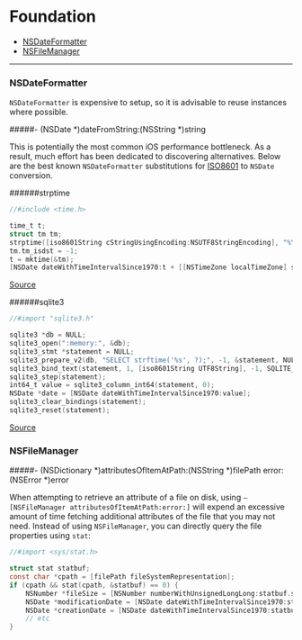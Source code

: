 # Foundation

- [NSDateFormatter](#nsdateformatter)
- [NSFileManager](#nsfilemanager)

---

### NSDateFormatter

`NSDateFormatter` is expensive to setup, so it is advisable to reuse instances where possible.

#####- (NSDate *)dateFromString:(NSString *)string

This is potentially the most common iOS performance bottleneck. As a result, much effort has been dedicated to discovering alternatives. Below are the best known `NSDateFormatter` substitutions for [ISO8601](http://en.wikipedia.org/wiki/ISO_8601) to `NSDate` conversion.

######strptime 

```objective-c
//#include <time.h>

time_t t;
struct tm tm;
strptime([iso8601String cStringUsingEncoding:NSUTF8StringEncoding], "%Y-%m-%dT%H:%M:%S%z", &tm);
tm.tm_isdst = -1;
t = mktime(&tm);
[NSDate dateWithTimeIntervalSince1970:t + [[NSTimeZone localTimeZone] secondsFromGMT]];
```

[Source](http://sam.roon.io/how-to-drastically-improve-your-app-with-an-afternoon-and-instruments)

######sqlite3

```objective-c
//#import "sqlite3.h"

sqlite3 *db = NULL;
sqlite3_open(":memory:", &db);
sqlite3_stmt *statement = NULL;
sqlite3_prepare_v2(db, "SELECT strftime('%s', ?);", -1, &statement, NULL);
sqlite3_bind_text(statement, 1, [iso8601String UTF8String], -1, SQLITE_STATIC);
sqlite3_step(statement);
int64_t value = sqlite3_column_int64(statement, 0);
NSDate *date = [NSDate dateWithTimeIntervalSince1970:value];
sqlite3_clear_bindings(statement);
sqlite3_reset(statement);
```

[Source](http://vombat.tumblr.com/post/60530544401/date-parsing-performance-on-ios-nsdateformatter-vs)


### NSFileManager

#####- (NSDictionary *)attributesOfItemAtPath:(NSString *)filePath error:(NSError *)error

When attempting to retrieve an attribute of a file on disk, using `–[NSFileManager attributesOfItemAtPath:error:]` will expend an excessive amount of time fetching additional attributes of the file that you may not need. Instead of using `NSFileManager`, you can directly query the file properties using `stat`:

```objective-c
//#import <sys/stat.h>

struct stat statbuf;
const char *cpath = [filePath fileSystemRepresentation];
if (cpath && stat(cpath, &statbuf) == 0) {
    NSNumber *fileSize = [NSNumber numberWithUnsignedLongLong:statbuf.st_size];
    NSDate *modificationDate = [NSDate dateWithTimeIntervalSince1970:statbuf.st_mtime];
    NSDate *creationDate = [NSDate dateWithTimeIntervalSince1970:statbuf.st_ctime];
    // etc
}
```
